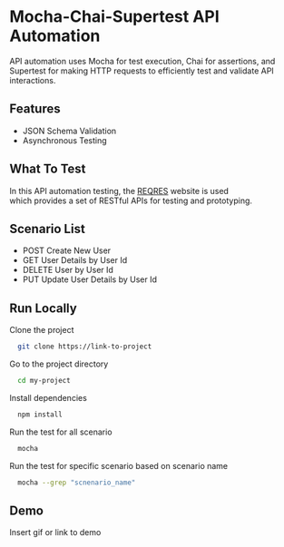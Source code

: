 
# Mocha-Chai-Supertest API Automation

API automation uses Mocha for test execution, Chai for assertions, and Supertest for making HTTP requests to efficiently test and validate API interactions.


## Features

- JSON Schema Validation
- Asynchronous Testing


## What To Test

In this API automation testing, the [REQRES](https://reqres.in/) website is used  
which provides a set of RESTful APIs for testing and prototyping.
## Scenario List

- POST Create New User
- GET User Details by User Id
- DELETE User by User Id
- PUT Update User Details by User Id


## Run Locally

Clone the project

```bash
  git clone https://link-to-project
```

Go to the project directory

```bash
  cd my-project
```

Install dependencies

```bash
  npm install 
```

Run the test for all scenario

```bash
  mocha
```

Run the test for specific scenario based on scenario name

```bash
  mocha --grep "scnenario_name"
```


## Demo

Insert gif or link to demo

